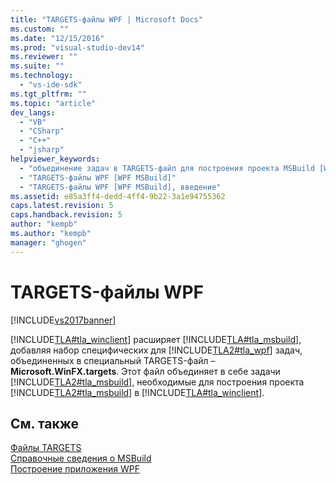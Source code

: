 ```yaml
---
title: "TARGETS-файлы WPF | Microsoft Docs"
ms.custom: ""
ms.date: "12/15/2016"
ms.prod: "visual-studio-dev14"
ms.reviewer: ""
ms.suite: ""
ms.technology: 
  - "vs-ide-sdk"
ms.tgt_pltfrm: ""
ms.topic: "article"
dev_langs: 
  - "VB"
  - "CSharp"
  - "C++"
  - "jsharp"
helpviewer_keywords: 
  - "объединение задач в TARGETS-файл для построения проекта MSBuild [WPF MSBuild]"
  - "TARGETS-файлы WPF [WPF MSBuild]"
  - "TARGETS-файлы WPF [WPF MSBuild], введение"
ms.assetid: e85a3ff4-dedd-4ff4-9b22-3a1e94755362
caps.latest.revision: 5
caps.handback.revision: 5
author: "kempb"
ms.author: "kempb"
manager: "ghogen"
---
```

# TARGETS-файлы WPF
[!INCLUDE[vs2017banner](../code-quality/includes/vs2017banner.md)]

[!INCLUDE[TLA#tla_winclient](../misc/includes/tlasharptla_winclient_md.md)] расширяет [!INCLUDE[TLA#tla_msbuild](../msbuild/includes/tlasharptla_msbuild_md.md)], добавляя набор специфических для [!INCLUDE[TLA2#tla_wpf](../msbuild/includes/tla2sharptla_wpf_md.md)] задач, объединенных в специальный TARGETS\-файл – **Microsoft.WinFX.targets**.  Этот файл объединяет в себе задачи [!INCLUDE[TLA2#tla_msbuild](../msbuild/includes/tla2sharptla_msbuild_md.md)], необходимые для построения проекта [!INCLUDE[TLA2#tla_msbuild](../msbuild/includes/tla2sharptla_msbuild_md.md)] в [!INCLUDE[TLA#tla_winclient](../misc/includes/tlasharptla_winclient_md.md)].  
  
## См. также  
 [Файлы TARGETS](../msbuild/msbuild-dot-targets-files.md)   
 [Справочные сведения о MSBuild](../msbuild/msbuild-reference.md)   
 [Построение приложения WPF](../Topic/Building%20a%20WPF%20Application%20\(WPF\).md)